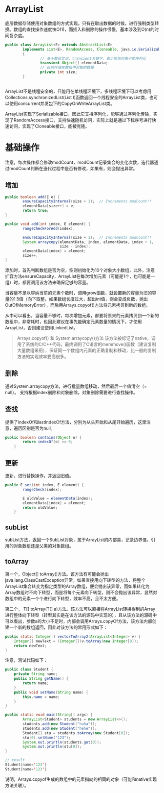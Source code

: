 # ArrayList
底层数据存储使用对象数组的方式实现。只有在取出数据的时候，进行强制类型转换。数组的查找操作速度快O(1)，而插入和删除的操作很慢，基本涉及到O(n)的时间复杂度。
```java
public class ArrayList<E> extends AbstractList<E>
        implements List<E>, RandomAccess, Cloneable, java.io.Serializable
        {        
                // 基于数组实现，transient关键字，表示修饰对象不能序列化
                transient Object[] elementData;
                // 目前存储在数组中对象的数量
                private int size;
        }
        
```
ArrayList不是线程安全的，只能用在单线程环境下，多线程环境下可以考虑用Collections.synchronizedList(List l)函数返回一个线程安全的ArrayList类，也可以使用concurrent并发包下的CopyOnWriteArrayList类。

ArrayList实现了Serializable接口，因此它支持序列化，能够通过序列化传输，实现了RandomAccess接口，支持快速随机访问，实际上就是通过下标序号进行快速访问，实现了Cloneable接口，能被克隆。


# 基础操作
注意，每次操作都会修改modCount，modCount记录集合的变化次数，迭代器通过modCount判断在迭代过程中是否有修改，如果有，则会抛出异常。

## 增加

```java
public boolean add(E e) {
        ensureCapacityInternal(size + 1);  // Increments modCount!!
        elementData[size++] = e;
        return true;
}

public void add(int index, E element) {
        rangeCheckForAdd(index);

        ensureCapacityInternal(size + 1);  // Increments modCount!!
        System.arraycopy(elementData, index, elementData, index + 1,
                         size - index);
        elementData[index] = element;
        size++;
}
```
添加时，首先判断数组是否为空，空则初始化为10个对象大小数组，此外，注意扩容方法ensureCapacity，ArrayList在每次增加元素（可能是1个，也可能是一组）时，都要调用该方法来确保足够的容量。

当容量不足以容纳当前的元素个数时，调用grow函数，就设置新的容量为旧的容量的1.5倍（向下取整，如果数组长度过大，超出int值，则会变成负数，抛出OutOfMemoryError），而后用Arrays.copyof()方法将元素拷贝到新的数组。

从中可以看出，当容量不够时，每次增加元素，都要将原来的元素拷贝到一个新的数组中，非常耗时，也因此建议在事先能确定元素数量的情况下，才使用ArrayList，否则建议使用LinkedList。

> Arrays.copyof() 和 System.arraycopy()方法
该方法被标记了native，调用了系统的C/C++代码，最终调用了C语言的memmove()函数（建议复制大量数组采用），保证同一个数组内元素的正确复制和移动，比一般的复制方法的实现效率要高很多。

## 删除
通过System.arraycopy方法，进行批量数组移动，然后最后一个值清空（= null）。
支持根据index删除和对象删除。对象删除需要进行查找操作。

## 查找
提供了indexOf和lastIndexOf方法，分别为从头开始和从尾开始遍历，这里注意，遍历区别是否为null。
```java
public boolean contains(Object o) {
        return indexOf(o) >= 0;
    }
```

## 更新
更新，进行替换操作，并返回旧值。
```java
public E set(int index, E element) {
        rangeCheck(index);

        E oldValue = elementData(index);
        elementData[index] = element;
        return oldValue;
    }
```
## subList
subList方法，返回一个SubList对象，属于ArrayList的内部类，记录边界值，引用的对象数组还是父类的对象数组。

## toArray
第一个，Object[] toArray()方法。该方法有可能会抛出java.lang.ClassCastException异常，如果直接用向下转型的方法，将整个ArrayList集合转变为指定类型的Array数组，便会抛出该异常，而如果转化为Array数组时不向下转型，而是将每个元素向下转型，则不会抛出该异常，显然对数组中的元素一个个进行向下转型，效率不高，且不太方便。

第二个，<T> T[] toArray(T[] a)方法。该方法可以直接将ArrayList转换得到的Array进行整体向下转型（转型其实是在该方法的源码中实现的），且从该方法的源码中可以看出，参数a的大小不足时，内部会调用Arrays.copyOf方法，该方法内部创建一个新的数组返回，因此对该方法的常用形式如下：

```java
public static Integer[] vectorToArray2(ArrayList<Integer> v) {  
    Integer[] newText = (Integer[])v.toArray(new Integer[0]);  
    return newText;  
}
```

注意，测试代码如下：
```java
public class Student {
    private String name;
    public String getName() {
        return name;
    }
    public void setName(String name) {
        this.name = name;
    }     
}

public static void main(String[] args) {
        ArrayList<Student> students = new ArrayList<>();
        students.add(new Student("haha"));
        students.add(new Student("hehe"));
        Student[] stu = students.toArray(new Student[0]);
        stu[0].setName("123");
        System.out.println(students.get(0));
        System.out.println(stu[0]);
}

// result
Student{name='123'}
Student{name='123'}
```
说明，Arrays.copyof生成的数组中的元素指向的相同的对象（可能和native实现方法关联）。






